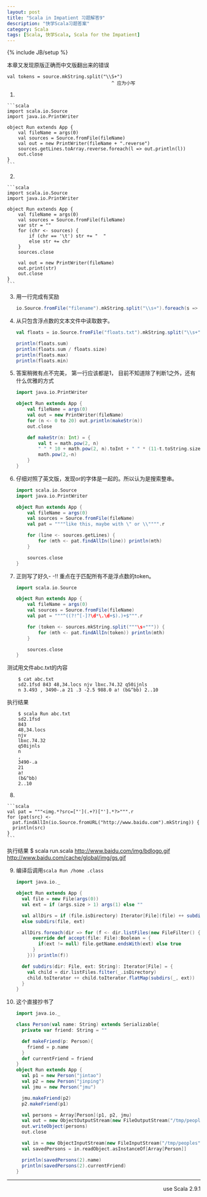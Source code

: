 ```yaml
---
layout: post
title: "Scala in Impatient 习题解答9"
description: "快学Scala习题答案"
category: Scala
tags: [Scala, 快学Scala, Scala for the Impatient]
---
```

{% include JB/setup %}

本章又发现原版正确而中文版翻出来的错误

    val tokens = source.mkString.split("\\S+")
                                          ^ 应为小写

1. 

    ```scala
    import scala.io.Source
    import java.io.PrintWriter

    object Run extends App { 
        val fileName = args(0)
        val sources = Source.fromFile(fileName)
        val out = new PrintWriter(fileName + ".reverse")
        sources.getLines.toArray.reverse.foreach(l => out.println(l))
        out.close
    }
    ```
2. 

    ```scala
    import scala.io.Source
    import java.io.PrintWriter

    object Run extends App { 
        val fileName = args(0)
        val sources = Source.fromFile(fileName)
        var str = ""
        for (chr <- sources) {
            if (chr == '\t') str += "  "
            else str += chr
        }
        sources.close

        val out = new PrintWriter(fileName)
        out.print(str)
        out.close
    }
    ```

3. 用一行完成有奖励

    ```scala
    io.Source.fromFile("filename").mkString.split("\\s+").foreach(s => if (s.length > 12) println(s))
    ```

4. 从只包含浮点数的文本文件中读取数字。

    ```scala
    val floats = io.Source.fromFile("floats.txt").mkString.split("\\s+").map(_.toFloat)

    println(floats.sum)
    println(floats.sum / floats.size)
    println(floats.max)
    println(floats.min)
    ```

5. 答案稍微有点不完美， 第一行应该都是1， 目前不知道除了判断1之外，还有什么优雅的方式

    ```scala
    import java.io.PrintWriter

    object Run extends App { 
        val fileName = args(0)
        val out = new PrintWriter(fileName)
        for (n <- 0 to 20) out.println(makeStr(n))
        out.close

        def makeStr(n: Int) = {
            val t = math.pow(2, n)
            " " * 10 + math.pow(2, n).toInt + " " * (11-t.toString.size) + 
            math.pow(2,-n) 
        }
    }
    ```

6. 仔细对照了英文版，发现or的字体是一起的。所以认为是搜索整串。

    ```scala
    import scala.io.Source
    import java.io.PrintWriter

    object Run extends App { 
        val fileName = args(0)
        val sources = Source.fromFile(fileName)
        val pat = """"like this, maybe with \" or \\"""".r

        for (line <- sources.getLines) {
            for (mth <- pat.findAllIn(line)) println(mth)
        }

        sources.close
    }
    ```

7. 正则写了好久- -!! 重点在于匹配所有不是浮点数的token。

    ```scala
    import scala.io.Source

    object Run extends App { 
        val fileName = args(0)
        val sources = Source.fromFile(fileName)
        val pat = """^((?!^[-]?\d*\.\d+$).)+$""".r

        for (token <- sources.mkString.split("""\s+""")) {
            for (mth <- pat.findAllIn(token)) println(mth)
        }

        sources.close
    }
    ```

  测试用文件abc.txt的内容

        $ cat abc.txt
        sd2.1fsd 843 48,34.locs njv lbxc.74.32 q50ijnls
        n 3.493 , 3490-.a 21 .3 -2.5 988.0 a! (b&^bb) 2..10

  执行结果

        $ scala Run abc.txt
        sd2.1fsd
        843
        48,34.locs
        njv
        lbxc.74.32
        q50ijnls
        n
        ,
        3490-.a
        21
        a!
        (b&^bb)
        2..10

8. 

    ```scala
    val pat = """<img.*?src=["'](.+?)["'].*?>""".r
    for (pat(src) <-
      pat.findAllIn(io.Source.fromURL("http://www.baidu.com").mkString)) {
      println(src)
    }
    ```

  执行结果
  $ scala run.scala 
  http://www.baidu.com/img/bdlogo.gif
  http://www.baidu.com/cache/global/img/gs.gif

9. 编译后调用`scala Run /home .class`

    ```scala
    import java.io._

    object Run extends App {
      val file = new File(args(0))
      val ext = if (args.size > 1) args(1) else ""

      val allDirs = if (file.isDirectory) Iterator[File](file) ++ subdirs(file, ext)
      else subdirs(file, ext)

      allDirs.foreach(dir => for (f <- dir.listFiles(new FileFilter() {
          override def accept(file: File):Boolean = {
            if(ext != null) file.getName.endsWith(ext) else true
          }
        })) println(f))

      def subdirs(dir: File, ext: String): Iterator[File] = {
        val child = dir.listFiles.filter(_.isDirectory)
        child.toIterator ++ child.toIterator.flatMap(subdirs(_, ext))
      }
    }
    ```

10. 这个直接抄书了

    ```scala
    import java.io._

    class Person(val name: String) extends Serializable{
      private var friend: String = ""

      def makeFriend(p: Person){
        friend = p.name
      }
      def currentFriend = friend
    }
    object Run extends App {
      val p1 = new Person("jintao")
      val p2 = new Person("jinping")
      val jmu = new Person("jmu")

      jmu.makeFriend(p2)
      p2.makeFriend(p1)

      val persons = Array[Person](p1, p2, jmu)
      val out = new ObjectOutputStream(new FileOutputStream("/tmp/peoples"))
      out.writeObject(persons)
      out.close

      val in = new ObjectInputStream(new FileInputStream("/tmp/peoples"))
      val savedPersons = in.readObject.asInstanceOf[Array[Person]]

      println(savedPersons(2).name)
      println(savedPersons(2).currentFriend)
    }
    ```

----
<div align="right">use Scala 2.9.1</div>

